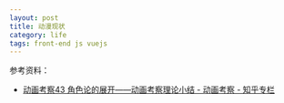 ```yaml
---
layout: post
title: 动漫现状
category: life
tags: front-end js vuejs
---
```





参考资料：

* [动画考察43 角色论的展开——动画考察理论小结 - 动画考察 - 知乎专栏](https://zhuanlan.zhihu.com/p/22547853)